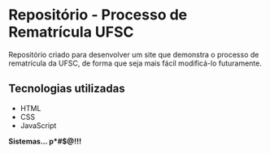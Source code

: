 # Repositório - Processo de Rematrícula UFSC

Repositório criado para desenvolver um site que demonstra o processo de rematrícula da UFSC, de forma que seja mais fácil modificá-lo futuramente.

## Tecnologias utilizadas

- HTML
- CSS
- JavaScript

**Sistemas... p\*#\$@!!!**
